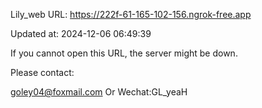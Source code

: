 Lily_web URL: https://222f-61-165-102-156.ngrok-free.app

Updated at: 2024-12-06 06:49:39

If you cannot open this URL, the server might be down.

Please contact: 

goley04@foxmail.com Or Wechat:GL_yeaH